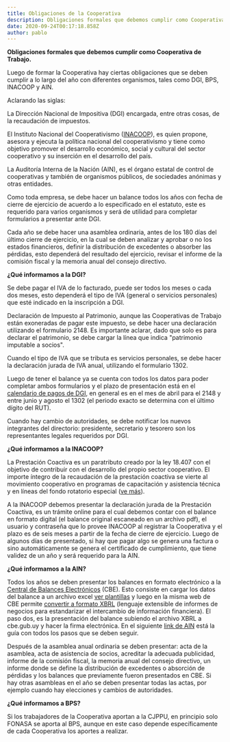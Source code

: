 ```yaml
---
title: Obligaciones de la Cooperativa
description: Obligaciones formales que debemos cumplir como Cooperativa de Trabajo
date: 2020-09-24T00:17:18.858Z
author: pablo
---
```

**Obligaciones formales que debemos cumplir como Cooperativa de Trabajo.**

Luego de formar la Cooperativa hay ciertas obligaciones que se deben cumplir a lo largo del año con diferentes organismos, tales como DGI, BPS, INACOOP y AIN.

Aclarando las siglas:

La Dirección Nacional de Impositiva (DGI) encargada, entre otras cosas, de la recaudación de impuestos.

El Instituto Nacional del Cooperativismo ([INACOOP](https://www.inacoop.org.uy/quienes-somos)), es quien propone, asesora y ejecuta la política nacional del cooperativismo y tiene como objetivo promover el desarrollo económico, social y cultural del sector cooperativo y su inserción en el desarrollo del país.

La Auditoría Interna de la Nación (AIN), es el órgano estatal de control de cooperativas y también de organismos públicos, de sociedades anónimas y otras entidades.

Como toda empresa, se debe hacer un balance todos los años con fecha de cierre de ejercicio de acuerdo a lo especificado en el estatuto, este es requerido para varios organismos y será de utilidad para completar formularios a presentar ante DGI.

Cada año se debe hacer una asamblea ordinaria, antes de los 180 días del último cierre de ejercicio, en la cual se deben analizar y aprobar o no los estados financieros, definir la distribución de excedentes o absorber las pérdidas, esto dependerá del resultado del ejercicio, revisar el informe de la comisión fiscal y la memoria anual del consejo directivo.

**¿Qué informamos a la DGI?**

Se debe pagar el IVA de lo facturado, puede ser todos los meses o cada dos meses, esto dependerá el tipo de IVA (general o servicios personales) que esté indicado en la inscripción a DGI.

Declaración de Impuesto al Patrimonio, aunque las Cooperativas de Trabajo están exoneradas de pagar este impuesto, se debe hacer una declaración utilizando el formulario 2148. Es importante aclarar, dado que solo es para declarar el patrimonio, se debe cargar la línea que indica "patrimonio imputable a socios".

Cuando el tipo de IVA que se tributa es servicios personales, se debe hacer la declaración jurada de IVA anual, utilizando el formulario 1302.

Luego de tener el balance ya se cuenta con todos los datos para poder completar ambos formularios y el plazo de presentación está en el [calendario de pagos de DGI](https://www.dgi.gub.uy/wdgi/page?2,principal,dgi--herramientas--informacion-de-uso-frecuente--vencimientos--2020,O,es,0,), en general es en el mes de abril para el 2148 y entre junio y agosto el 1302 (el periodo exacto se determina con el último dígito del RUT).

Cuando hay cambio de autoridades, se debe notificar los nuevos integrantes del directorio: presidente, secretario y tesorero son los representantes legales requeridos por DGI.

**¿Qué informamos a la INACOOP?**

La Prestación Coactiva es un paratributo creado por la ley 18.407 con el objetivo de contribuir con el desarrollo del propio sector cooperativo. El importe íntegro de la recaudación de la prestación coactiva se vierte al movimiento cooperativo en programas de capacitación y asistencia técnica y en líneas del fondo rotatorio especial ([ve más](https://www.inacoop.org.uy/copia-de-prestacion)).

A la INACOOP debemos presentar la declaración jurada de la Prestación Coactiva, es un trámite online para el cual debemos contar con el balance en formato digital (el balance original escaneado en un archivo pdf), el usuario y contraseña que lo provee INACOOP al registrar la Cooperativa y el plazo es de seis meses a partir de la fecha de cierre de ejercicio. Luego de algunos días de presentado, si hay que pagar algo se genera una factura o sino automáticamente se genera el certificado de cumplimiento, que tiene validez de un año y será requerido para la AIN.

**¿Qué informamos a la AIN?**

Todos los años se deben presentar los balances en formato electrónico a la [Central de Balances Electrónicos](https://cbe.gub.uy/) (CBE). Esto consiste en cargar los datos del balance a un archivo excel [ver plantillas](https://cbe.gub.uy/wps/portal/Home/generacionEEFF/descargaPlantillas) y luego en la misma web de CBE permite [convertir a formato XBRL](https://cbe.gub.uy/wps/portal/Home/generacionEEFF/conversionXBRL) (lenguaje extensible de informes de negocios para estandarizar el intercambio de información financiera). El paso dos, es la presentación del balance subiendo el archivo XBRL a cbe.gub.uy y hacer la firma electrónica. En el siguiente [link de AIN](http://www.ain.gub.uy/XBRLarchivos/20180430_InstructivoCBe-V2.pdf) está la guía con todos los pasos que se deben seguir.

Después de la asamblea anual ordinaria se deben presentar: acta de la asamblea, acta de asistencia de socios, acreditar la adecuada publicidad, informe de la comisión fiscal, la memoria anual del consejo directivo, un informe donde se define la distribución de excedentes o absorción de pérdidas y los balances que previamente fueron presentados en CBE. Si hay otras asambleas en el año se deben presentar todas las actas, por ejemplo cuando hay elecciones y cambios de autoridades.

**¿Qué informamos a BPS?**

Si los trabajadores de la Cooperativa aportan a la CJPPU, en principio solo FONASA se aporta al BPS, aunque en este caso depende específicamente de cada Cooperativa los aportes a realizar.